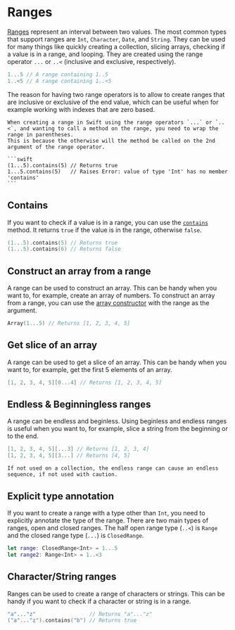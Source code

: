 # Ranges

[Ranges][range] represent an interval between two values.
The most common types that support ranges are `Int`, `Character`, `Date`, and `String`.
They can be used for many things like quickly creating a collection, slicing arrays, checking if a value is in a range, and looping.
They are created using the range operator `...` or `..<` (inclusive and exclusive, respectively).

```swift
1...5 // A range containing 1..5
1..<5 // A range containing 1..<5
```

The reason for having two range operators is to allow to create ranges that are inclusive or exclusive of the end value, which can be useful when for example working with indexes that are zero based.

~~~~exercism/note
When creating a range in Swift using the range operators `...` or `..<`, and wanting to call a method on the range, you need to wrap the range in parentheses.
This is because the otherwise will the method be called on the 2nd argument of the range operator.

```swift
(1...5).contains(5) // Returns true
1...5.contains(5)   // Raises Error: value of type 'Int' has no member 'contains'
```
~~~~

## Contains

If you want to check if a value is in a range, you can use the [`contains`][contains] method.
It returns `true` if the value is in the range, otherwise `false`.

```swift
(1...5).contains(5) // Returns true
(1...5).contains(6) // Returns false
```

## Construct an array from a range

A range can be used to construct an array.
This can be handy when you want to, for example, create an array of numbers.
To construct an array from a range, you can use the [array constructor][array-init] with the range as the argument.

```swift
Array(1...5) // Returns [1, 2, 3, 4, 5]
```

## Get slice of an array

A range can be used to get a slice of an array.
This can be handy when you want to, for example, get the first 5 elements of an array.

```swift
[1, 2, 3, 4, 5][0...4] // Returns [1, 2, 3, 4, 5]
```

## Endless & Beginningless ranges

A range can be endless and beginless.
Using beginless and endless ranges is useful when you want to, for example, slice a string from the beginning or to the end.

```swift
[1, 2, 3, 4, 5][...3] // Returns [1, 2, 3, 4]
[1, 2, 3, 4, 5][3...] // Returns [4, 5]
```

~~~~exercism/caution
If not used on a collection, the endless range can cause an endless sequence, if not used with caution.
~~~~

## Explicit type annotation

If you want to create a range with a type other than `Int`, you need to explicitly annotate the type of the range.
There are two main types of ranges, open and closed ranges.
The half open range type (`..<`) is `Range` and the closed range type (`...`) is `ClosedRange`. 

```swift
let range: ClosedRange<Int> = 1...5
let range2: Range<Int> = 1..<3
```

## Character/String ranges

Ranges can be used to create a range of characters or strings.
This can be handy if you want to check if a character or string is in a range.

```swift
"a"..."z"                 // Returns "a"..."z"
("a"..."z").contains("b") // Returns true
```

[range]: https://developer.apple.com/documentation/swift/range
[contains]: https://developer.apple.com/documentation/swift/range/contains(_:)
[array-init]: https://developer.apple.com/documentation/swift/array/init(_:)-236cl

